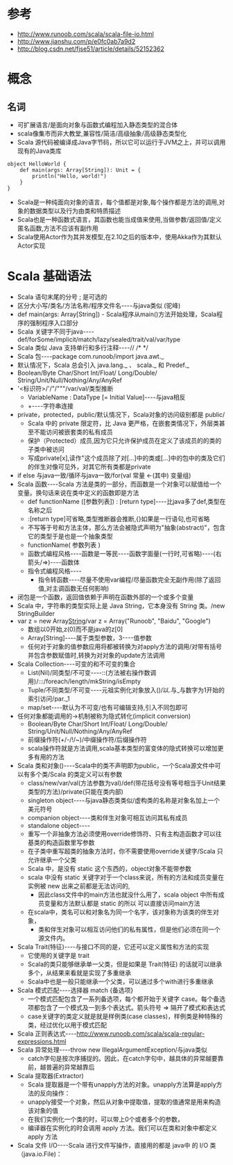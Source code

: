 # 参考
- http://www.runoob.com/scala/scala-file-io.html
- http://www.jianshu.com/p/e0fc0ab7a9d2
- http://blog.csdn.net/fjse51/article/details/52152362
# 概念
## 名词
- 可扩展语言/是面向对象与函数式编程加入静态类型的混合体
- scala像集市而非大教堂,兼容性/简洁/高级抽象/高级静态类型化
- Scala 源代码被编译成Java字节码，所以它可以运行于JVM之上，并可以调用现有的Java类库
```hello world
object HelloWorld {
    def main(args: Array[String]): Unit = {
        println("Hello, world!")
    }
}
```
- Scala是一种纯面向对象的语言，每个值都是对象,每个操作都是方法的调用,对象的数据类型以及行为由类和特质描述
- Scala也是一种函数式语言，其函数也能当成值来使用,当做参数/返回值/定义匿名函数,方法不应该有副作用
- Scala使用Actor作为其并发模型,在2.10之后的版本中，使用Akka作为其默认Actor实现
# Scala 基础语法
- Scala 语句末尾的分号 ; 是可选的
- 区分大小写/类名/方法名称/程序文件名----与java类似 (驼峰)
- def main(args: Array[String]) - Scala程序从main()方法开始处理，Scala程序的强制程序入口部分
- Scala 关键字不同于java----def/forSome/implicit/match/lazy/sealed/trait/val/var/type
- Scala 类似 Java 支持单行和多行注释----// /* */
- Scala 包----package com.runoob/import java.awt._
- 默认情况下，Scala 总会引入 java.lang._ 、 scala._ 和 Predef._
- Boolean/Byte Char/Short Int/Float/ Long/Double/ String/Unit/Null/Nothing/Any/AnyRef
- '<标识符>/'/"/"""/var/val/类型推断
  - VariableName : DataType [=  Initial Value]----与java相反
  - +----字符串连接
- private，protected，public/默认情况下，Scala对象的访问级别都是 public/
  - Scala 中的 private 限定符，比 Java 更严格，在嵌套类情况下，外层类甚至不能访问被嵌套类的私有成员
  - 保护（Protected）成员,因为它只允许保护成员在定义了该成员的的类的子类中被访问
  - 写成private[x],读作"这个成员除了对[…]中的类或[…]中的包中的类及它们的伴生对像可见外，对其它所有类都是private
- if else 与java一致/循环与java一致/for(val 常量 <-(其中) 变量组)
- Scala 函数----Scala 方法是类的一部分，而函数是一个对象可以赋值给一个变量。换句话来说在类中定义的函数即是方法
  - def functionName ([参数列表]) : [return type]----比java多了def,类型在名称之后
  - :[return type]可省略,类型推断器会推断,{}如果是一行语句,也可省略
  - 不写等于号和方法主体，那么方法会被隐式声明为"抽象(abstract)"，包含它的类型于是也是一个抽象类型
  - functionName( 参数列表 )
  - 函数式编程风格----函数是一等民----函数字面量(一行时,可省略)----(右箭头/=>)----函数体
  - 指令式编程风格----
    - 指令转函数----尽量不使用var编程/尽量函数完全无副作用(除了返回值,对主调函数无任何影响)
- 闭包是一个函数，返回值依赖于声明在函数外部的一个或多个变量
-  Scala 中，字符串的类型实际上是 Java String，它本身没有 String 类。/new StringBuilder
- var z = new Array[String](3)/var z = Array("Runoob", "Baidu", "Google")
  - 数组以0开始,z(0)而不是java的z[0]
  - Array[String]----属于类型参数，3----值参数
  - 任何对于对象的值参数应用将都被转换为对apply方法的调用/对带有括号并包含参数赋值时,转换为对对象的update方法调用
- Scala Collection----可变的和不可变的集合
  - List(Nil)/同类型/不可变----::(方法被右操作数调用)/:::/foreach/length/mkString/isEmpty
  - Tuple/不同类型/不可变----元祖实例化对象放入()/以.与_与数字为1开始的索引访问/par._1
  - map/set----默认为不可变/也有可编辑支持,引入不同包即可
- 任何对象都能调用的->机制被称为隐式转化(implicit conversion)
    - Boolean/Byte Char/Short Int/Float/ Long/Double/ String/Unit/Null/Nothing/Any/AnyRef
    - 前缀操作符(+/-/!/~)/中缀操作符/后缀操作符
    - scala操作符就是方法调用,scala基本类型的富变体的隐式转换可以增加更多有用的方法
- Scala 类和对象()----Scala中的类不声明即为public，一个Scala源文件中可以有多个类/Scala 的类定义可以有参数
  - class/new/var/val(方法参数为val)/def(带花括号没有等号相当于Unit结果类型的方法)/private(只能在类内部)
  - singleton object----与java静态类类似/虚构类的名称是对象名加上一个美元符号
  - companion object----类和伴生对象可相互访问其私有成员
  - standalone object----
  - 重写一个非抽象方法必须使用override修饰符、只有主构造函数才可以往基类的构造函数里写参数
  - 在子类中重写超类的抽象方法时，你不需要使用override关键字/Scala 只允许继承一个父类
  - Scala 中，是没有 static 这个东西的，object对象不能带参数
  - scala 中没有 static 关键字对于一个class来说，所有的方法和成员变量在实例被 new 出来之前都是无法访问的,
    - 因此class文件中的main方法也就没什么用了，scala object 中所有成员变量和方法默认都是 static 的所以 可以直接访问main方法
  - 在scala中，类名可以和对象名为同一个名字，该对象称为该类的伴生对象，
    - 类和伴生对象可以相互访问他们的私有属性，但是他们必须在同一个源文件内。
- Scala Trait(特征)----与接口不同的是，它还可以定义属性和方法的实现
  - 它使用的关键字是 trait
  - Scala的类只能够继承单一父类，但是如果是 Trait(特征) 的话就可以继承多个，从结果来看就是实现了多重继承
  - Scala中也是一般只能继承一个父类，可以通过多个with进行多重继承
- Scala 模式匹配----选择器 match {备选项}
  - 一个模式匹配包含了一系列备选项，每个都开始于关键字 case。每个备选项都包含了一个模式及一到多个表达式。箭头符号 => 隔开了模式和表达式
  - case关键字的类定义就是就是样例类(case classes)，样例类是种特殊的类，经过优化以用于模式匹配
- Scala 正则表达式----http://www.runoob.com/scala/scala-regular-expressions.html
- Scala 异常处理----throw new IllegalArgumentException/与java类似
  - catch字句是按次序捕捉的。因此，在catch字句中，越具体的异常越要靠前，越普遍的异常越靠后
- Scala 提取器(Extractor)
  - Scala 提取器是一个带有unapply方法的对象。unapply方法算是apply方法的反向操作：
  - unapply接受一个对象，然后从对象中提取值，提取的值通常是用来构造该对象的值
  - 在我们实例化一个类的时，可以带上0个或者多个的参数，
  - 编译器在实例化的时会调用 apply 方法。我们可以在类和对象中都定义 apply 方法
- Scala 文件 I/O----Scala 进行文件写操作，直接用的都是 java中 的 I/O 类 （java.io.File)：